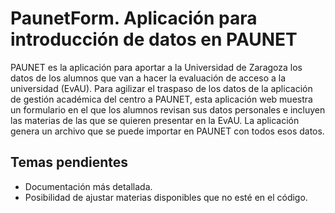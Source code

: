 # PaunetForm. Aplicación para introducción de datos en PAUNET

PAUNET es la aplicación para aportar a la Universidad de Zaragoza los datos de los alumnos que van a hacer la evaluación de acceso a la universidad (EvAU).
Para agilizar el traspaso de los datos de la aplicación de gestión académica del centro a PAUNET, esta aplicación web muestra un formulario en el que los alumnos revisan sus datos personales e incluyen las materias de las que se quieren presentar en la EvAU. La aplicación genera un archivo que se puede importar en PAUNET con todos esos datos.

## Temas pendientes
* Documentación más detallada.
* Posibilidad de ajustar materias disponibles que no esté en el código.